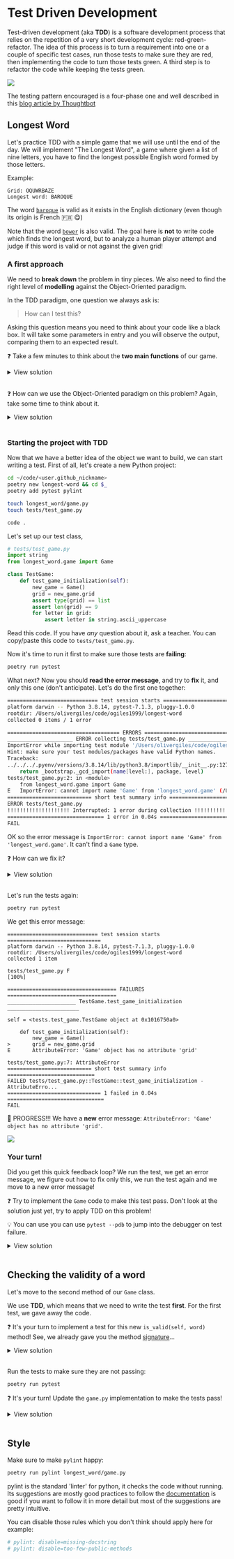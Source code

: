 # Test Driven Development

Test-driven development (aka **TDD**) is a software development process that relies on the repetition of a very short development cycle: red-green-refactor. The idea of this process is to turn a requirement into one or a couple of specific test cases, run those tests to make sure they are red, then implementing the code to turn those tests green. A third step is to refactor the code while keeping the tests green.

![](https://res.cloudinary.com/wagon/image/upload/v1560715040/tdd_y0eq2v.png)

The testing pattern encouraged is a four-phase one and well described in this [blog article by Thoughtbot](https://robots.thoughtbot.com/four-phase-test)

## Longest Word

Let's practice TDD with a simple game that we will use until the end of the day. We will implement "The Longest Word", a game where given a list of nine letters, you have to find the longest possible English word formed by those letters.

Example:

```
Grid: OQUWRBAZE
Longest word: BAROQUE
```

The word [`baroque`](https://en.wiktionary.org/wiki/baroque) is valid as it exists in the English dictionary (even though its origin is French 🇫🇷 😋)

Note that the word [`bower`](https://en.wiktionary.org/wiki/bower) is also valid. The goal here is **not** to write code which finds the longest word, but to analyze a human player attempt and judge if this word is valid or not against the given grid!

### A first approach

We need to **break down** the problem in tiny pieces. We also need to find the right level of **modelling** against the Object-Oriented paradigm.

In the TDD paradigm, one question we always ask is:

> How can I test this?

Asking this question means you need to think about your code like a black box. It will take some parameters in entry and you will observe the output, comparing them to an expected result.

❓ Take a few minutes to think about the **two main functions** of our game.

<details><summary markdown="span">View solution
</summary>

We need a first function to compute a grid of nine random letters:

```python
def random_grid():
    pass
```

We need another function which, given a nine letter grid, tells if a word is valid:

```python
def is_valid(word, grid):
    pass
```

</details>

<br>

❓ How can we use the Object-Oriented paradigm on this problem? Again, take some time to think about it.

<details><summary markdown='span'>View solution
</summary>

We can create a `Game` class which will have the following blueprint:

1. Generate and hold a 9-letter random list
1. Test the validity of a word against this grid

</details>

<br>

### Starting the project with TDD

Now that we have a better idea of the object we want to build, we can start writing a test. First of all, let's create a new Python project:

```bash
cd ~/code/<user.github_nickname>
poetry new longest-word && cd $_
poetry add pytest pylint

touch longest_word/game.py
touch tests/test_game.py

code .
```

Let's set up our test class,

```python
# tests/test_game.py
import string
from longest_word.game import Game

class TestGame:
    def test_game_initialization(self):
        new_game = Game()
        grid = new_game.grid
        assert type(grid) == list
        assert len(grid) == 9
        for letter in grid:
            assert letter in string.ascii_uppercase
```

Read this code. If you have _any_ question about it, ask a teacher. You can copy/paste this code to `tests/test_game.py`.

Now it's time to run it first to make sure those tests are **failing**:

```bash
poetry run pytest
```

What next? Now you should **read the error message**, and try to **fix** it, and only this one (don't anticipate). Let's do the first one together:

```bash
============================= test session starts ==============================
platform darwin -- Python 3.8.14, pytest-7.1.3, pluggy-1.0.0
rootdir: /Users/olivergiles/code/ogiles1999/longest-word
collected 0 items / 1 error

==================================== ERRORS ====================================
_____________________ ERROR collecting tests/test_game.py ______________________
ImportError while importing test module '/Users/olivergiles/code/ogiles1999/longest-word/tests/test_game.py'.
Hint: make sure your test modules/packages have valid Python names.
Traceback:
../../../.pyenv/versions/3.8.14/lib/python3.8/importlib/__init__.py:127: in import_module
    return _bootstrap._gcd_import(name[level:], package, level)
tests/test_game.py:2: in <module>
    from longest_word.game import Game
E   ImportError: cannot import name 'Game' from 'longest_word.game' (/Users/olivergiles/code/ogiles1999/longest-word/longest_word/game.py)
=========================== short test summary info ============================
ERROR tests/test_game.py
!!!!!!!!!!!!!!!!!!!! Interrupted: 1 error during collection !!!!!!!!!!!!!!!!!!!!
=============================== 1 error in 0.04s ===============================
FAIL
```

OK so the error message is `ImportError: cannot import name 'Game' from 'longest_word.game'`. It can't find a `Game` type.

❓ How can we fix it?

<details><summary markdown='span'>View solution
</summary>

We need to create a `Game` class in the `./game.py` file:

```python
# game.py
# pylint: disable=missing-docstring

class Game:
    pass
```

</details>

<br>

Let's run the tests again:

```bash
poetry run pytest
```

We get this error message:

```
============================= test session starts ==============================
platform darwin -- Python 3.8.14, pytest-7.1.3, pluggy-1.0.0
rootdir: /Users/olivergiles/code/ogiles1999/longest-word
collected 1 item

tests/test_game.py F                                                     [100%]

=================================== FAILURES ===================================
______________________ TestGame.test_game_initialization _______________________

self = <tests.test_game.TestGame object at 0x1016750a0>

    def test_game_initialization(self):
        new_game = Game()
>       grid = new_game.grid
E       AttributeError: 'Game' object has no attribute 'grid'

tests/test_game.py:7: AttributeError
=========================== short test summary info ============================
FAILED tests/test_game.py::TestGame::test_game_initialization - AttributeErro...
============================== 1 failed in 0.04s ===============================
FAIL
```

🎉 PROGRESS!!! We have a **new** error message: `AttributeError: 'Game' object has no attribute 'grid'`.

![](https://res.cloudinary.com/wagon/image/upload/v1560715000/new-error_pvqomj.jpg)

### Your turn!

Did you get this quick feedback loop? We run the test, we get an error message, we figure out how to fix only this, we run the test again and we move to a new error message!

❓ Try to implement the `Game` code to make this test pass. Don't look at the solution just yet, try to apply TDD on this problem!

💡 You can use you can use `pytest --pdb` to jump into the debugger on test failure.

<details><summary markdown='span'>View solution
</summary>

One possible implementation is:

```python
# game.py
# pylint: disable=missing-docstring

import string
import random

class Game:
    def __init__(self):
        self.grid = []
        for _ in range(9):
            self.grid.append(random.choice(string.ascii_uppercase))
```

</details>

<br>

## Checking the validity of a word

Let's move to the second method of our `Game` class.

We use **TDD**, which means that we need to write the test **first**. For the first test, we gave away the code.

❓ It's your turn to implement a test for this new `is_valid(self, word)` method! See, we already gave you the method [signature](https://en.wikipedia.org/wiki/Type_signature#Method_signature)...

<details><summary markdown='span'>View solution
</summary>

A possible implementation of the test would be:

```python
# tests/test_game.py

# [...]

    def test_empty_word_is_invalid(self):
        new_game = Game()
        assert new_game.is_valid('') is False

    def test_is_valid(self):
        new_game = Game()
        new_game.grid = list('KWEUEAKRZ') # Force the grid to a test case:
        assert new_game.is_valid('EUREKA') is True
        assert new_game.grid == list('KWEUEAKRZ') # Make sure the grid remained untouched

    def test_is_invalid(self):
        new_game = Game()
        new_game.grid = list('KWEUEAKRZ') # Force the grid to a test case:
        assert new_game.is_valid('SANDWICH') is False
        assert new_game.grid == list('KWEUEAKRZ') # Make sure the grid remained untouched
```
</details>

<br>

Run the tests to make sure they are not passing:

```bash
poetry run pytest
```

❓ It's your turn! Update the `game.py` implementation to make the tests pass!

<details><summary markdown='span'>View solution
</summary>

A possible implemantation is:

```python
# game.py

# [...]

    def is_valid(self, word):
        if not word:
            return False
        letters = self.grid.copy() # Consume letters from the grid
        for letter in word:
            if letter in letters:
                letters.remove(letter)
            else:
                return False
        return True
```

</details>

<br>


## Style

Make sure to make `pylint` happy:

```bash
poetry run pylint longest_word/game.py
```

pylint is the standard 'linter' for python, it checks the code without running. Its suggestions are mostly good practices to follow the [documentation](https://pylint.pycqa.org/en/latest/) is good if you want to follow it in more detail but most of the suggestions are pretty intuitive.

You can disable those rules which you don't think should apply here for example:

```python
# pylint: disable=missing-docstring
# pylint: disable=too-few-public-methods
```
